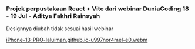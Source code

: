 ### Projek perpustakaan React + Vite dari webinar DuniaCoding 18 - 19 Jul - Aditya Fakhri Rainsyah
Designnya diubah tidak sesuai hasil webinar

[iPhone-13-PRO-laluiman.github.io-u997nor4mel-e0.webm](https://github.com/user-attachments/assets/c401fd0f-9293-4e25-b0bf-d9e2147a9591)
